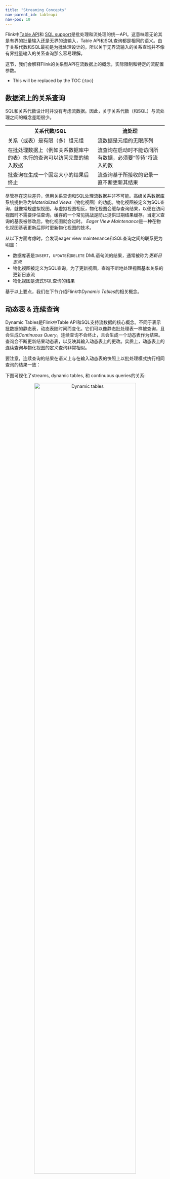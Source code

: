 ```yaml
---
title: "Streaming Concepts"
nav-parent_id: tableapi
nav-pos: 10
---
```

<!--
Licensed to the Apache Software Foundation (ASF) under one
or more contributor license agreements.  See the NOTICE file
distributed with this work for additional information
regarding copyright ownership.  The ASF licenses this file
to you under the Apache License, Version 2.0 (the
"License"); you may not use this file except in compliance
with the License.  You may obtain a copy of the License at

  http://www.apache.org/licenses/LICENSE-2.0

Unless required by applicable law or agreed to in writing,
software distributed under the License is distributed on an
"AS IS" BASIS, WITHOUT WARRANTIES OR CONDITIONS OF ANY
KIND, either express or implied.  See the License for the
specific language governing permissions and limitations
under the License.
-->

Flink中[Table API](tableApi.html)和 [SQL support](sql.html)是批处理和流处理的统一API。这意味着无论其是有界的批量输入还是无界的流输入，Table API和SQL查询都是相同的语义。由于关系代数和SQL最初是为批处理设计的，所以关于无界流输入的关系查询并不像有界批量输入的关系查询那么容易理解。

这节，我们会解释Flink的关系型API在流数据上的概念，实际限制和特定的流配置参数。

* This will be replaced by the TOC
{:toc}

数据流上的关系查询
----------------------------------

SQL和关系代数设计时并没有考虑流数据。因此，关于关系代数（和SQL）与流处理之间的概念差距很少。

<table class="table table-bordered">
	<tr>
		<th>关系代数/SQL</th>
		<th>流处理</th>
	</tr>
	<tr>
		<td>关系（或表）是有限（多）组元组</td>
		<td>流数据是元组的无限序列</td>
	</tr>
	<tr>
		<td>在批处理数据上（例如关系数据库中的表）执行的查询可以访问完整的输入数据</td>
		<td>流查询在启动时不能访问所有数据，必须要“等待”将流入的数</td>
	</tr>
	<tr>
		<td>批查询在生成一个固定大小的结果后终止</td>
		<td>流查询基于所接收的记录一直不断更新其结果</td>
	</tr>
</table>

尽管存在这些差异，但用关系查询和SQL处理流数据并非不可能。高级关系数据库系统提供称为*Materialized Views*（物化视图）的功能。物化视图被定义为SQL查询，就像常规虚拟视图。与虚拟视图相反，物化视图会缓存查询结果，以便在访问视图时不需要评估查询。缓存的一个常见挑战是防止提供过期结果缓存。当定义查询的基表被修改后，物化视图就会过时。 *Eager View Maintenance*是一种在物化视图基表更新后即时更新物化视图的技术。

从以下方面考虑时，会发现eager view maintenance和SQL查询之间的联系更为明显：

- 数据库表是`INSERT`，`UPDATE`和`DELETE` DML语句流的结果，通常被称为*更新日志流*
- 物化视图被定义为SQL查询，为了更新视图，查询不断地处理视图基本关系的更新日志流
- 物化视图是流式SQL查询的结果

基于以上要点，我们在下节介绍Flink中*Dynamic Tables*的相关概念。

动态表 &amp; 连续查询
---------------------------------------

Dynamic Tables是Flink中Table API和SQL支持流数据的核心概念。不同于表示批数据的静态表，动态表随时间而变化。它们可以像静态批处理表一样被查询，且会生成*Continuous Query*。连续查询不会终止，且会生成一个动态表作为结果。查询会不断更新结果动态表，以反映其输入动态表上的更改。实质上，动态表上的连续查询与物化视图的定义查询非常相似。

要注意，连续查询的结果在语义上与在输入动态表的快照上以批处理模式执行相同查询的结果一致：

下图可视化了streams, dynamic tables, 和 continuous queries的关系: 

<center>
<img alt="Dynamic tables" src="{{ site.baseurl }}/fig/table-streaming/stream-query-stream.png" width="80%">
</center>

1. stream转化为动态表
1. 在动态表上评估连续查询，会产生新的动态表
1. 动态表的结果转换为stream

**注意：**动态表首先是一个逻辑概念，其在查询执行期间，不需要被具体化。

接下来，我们利用有以下模式流数据的click events来解释动态表和连续查询的概念：

```
[ 
  user:  VARCHAR,   // the name of the user
  cTime: TIMESTAMP, // the time when the URL was accessed
  url:   VARCHAR    // the URL that was accessed by the user
]
```

### 在流上定义表

为了用关系查询来处理流数据，需要将其转换为`Table`。概念上来说，流数据的每个记录都会在结果表反应为一个`INSERT`修改。实质上，我们正在从一个`INSERT`-only变更日志流创建表。

下图展示如何将流的click event转换为表（右）。且随着点击流记录的输入，结果表不断增长。

<center>
<img alt="Append mode" src="{{ site.baseurl }}/fig/table-streaming/append-mode.png" width="60%">
</center>

**注意：**定义为流的表在内部是不会被物化。

### 连续查询

连续查询评估动态表，会生成新的动态表。相较于批量查询，连续查询不会终止，并会随其输入表上的更新，更新其结果表。连续查询的结果在语义上始终等与在输入表的快照上以批处理模式执行相同查询的结果一致。

下面的示例，我们会展示在点击事件流上定义的`clicks` table上的两个查询示例。

第一个查询是一个简单的`GROUP-BY COUNT`聚合查询。它将字段中的`clicks` table分组到`user`，并计算访问的URLs的数量。下图显示了当`clicks` table在有附加行更新时，查询如何被评估。

<center>
<img alt="Continuous Non-Windowed Query" src="{{ site.baseurl }}/fig/table-streaming/query-groupBy-cnt.png" width="90%">
</center>

查询开始时，`clicks` table（左）是空的。当第一行插入到`clicks` table时，查询开始计算结果表。在第一行`[Mary, . /home]`插入时，结果表生成一行`[Mary,1]`。当第二行`[Bob, . /cart]`插入时，查询更新结果表并插入`[Bob,1]`新行。第三行`[Mary, . /prod?id=1]`更新已经有的计算结果，将`[Marry,1]`更新为`[Mary,2]`。最后，第四行附加到`clicks` table时，插入`[Liz,1]`到结果表第三行。

第二个查询与第一个查询相似，但除了`user`属性，还可在计算`URLs`数量（基于时间的计算，例如基于特殊[时间属性](#time-attributes)的窗口，之后会介绍）之前，基于[小时滚动窗口](./sql.html#group-windows)对`clicks` table进行分组。下图展示了不同时间点的输入和输出，以便可视化动态表的变化性质。

<center>
<img alt="Continuous Group-Window Query" src="{{ site.baseurl }}/fig/table-streaming/query-groupBy-window-cnt.png" width="100%">
</center>

同样，左侧为输入表的`clicks`。查询每小时计算一次结果并更新结果表。该`clicks` table包含4行，时间（`cTime`）在`12:00:00`到`12:59:59`之间。查询计算出2个结果行并附加到结果表。在下一个在`13:00:00`到`13:59:59`之间的时间窗口，`clicks` table有3行，输出2行到结果表。随着时间推移，有更多行附加到`clicks`时，结果表会被更新。

#### 更新和附加查询

尽管以上两个查询示例很相似（都为计算分组计数聚合），但它们在一个重要方面有所不同：

- 第一个查询会以前发布的结果，即定义结果表的更改日志流包含`INSERT`和`UPDATE`更改。
- 第二个查询仅是附加到结果表，即结果表的更改日志流只包含`INSERT`更改。

查询是会生成append-only table还是会生成更新表，有一些要求：

- 产生更新更改的查询，通常必须有更多状态（请参阅以下部分）。
- 将append-only table转换为流与更新表的转换不同（请参阅[表格到流转换](#table-to-stream-conversion)部分）。

#### 查询限制

很多（但不是全部）语义上有效的查询可以被评估为流上的连续查询。有些查询计算起来太昂贵，要么是由于需要保持状态的大小，要么是因为计算更新太昂贵。

- **状态大小：**无界流上评估连续查询，通常会运行数周或数月。因此，连续查询处理的数据总量可能非常大。需要更新已发出结果的查询需要包含所有发出的行，才能够更新它们。例如，第一个示例查询需要存储每个用户的URL计数，从而能增加计数，并在输入表接收到新行时生成新结果。如果仅注册用户被跟踪，所需包含的计数数量可能不会太高。但是，如果未注册的用户都获得分配的唯一用户名，所需包含的计数数量将随着时间增长而增加，并最终可能导致查询失败。

{% highlight sql %}
SELECT user, COUNT(url)
FROM clicks
GROUP BY user;
{% endhighlight %}

- **计算更新：**即使只添加或更新了一个简单的输入记录，一些查询也需要重新计算和更新大部分已发出的结果行。显然，这样的查询不适合作为连续查询来执行。下面例子中提到的查询，是基于最后一次的click时间为每个用户计算`RANK`。一旦`clicks` table收到新行，用户的`lastAction`会被更新，并计算新rank。由于两行不能具有相同的等级，因此所有较低等级的行也需要被更新。

{% highlight sql %}
SELECT user, RANK() OVER (ORDER BY lastLogin) 
FROM (
  SELECT user, MAX(cTime) AS lastAction FROM clicks GROUP BY user
);
{% endhighlight %}

关于控制连续查询执行的参数，查阅[QueryConfig](#query-configuration)。一些参数可以改变包含状态的大小以获得结果正确性。

### Table to Stream Conversion

类似一个常规的数据库表，动态表通过`INSERT`，`UPDATE`和`DELETE`的变化不断被修改。它可能是一个不断更新的单行表，一个没有`UPDATE`和`DELETE`变化只有`INSERT`的表，或者其中的任何情况。

当将一个动态表转为流或者将其写入外部系统，需要对这些变化进行编码。Flink的Table API和SQL支持3种编码方式：

- **Append-only stream**：仅有INSERT变化修改的动态表，可以通过发出插入的行转为流
- **Retract stream（撤回流）**：撤回流时包含 *add messages* 和*retract messages*两种类型消息的流。动态表通过编码`INSERT`变化为添加消息，编码`DELETE`变化为撤回消息，编码`UPDATE`变化为更新先前行的撤回消息和更新行的添加消息。下图可视化展示动态图到撤回流的转变。

<center>
<img alt="Dynamic tables" src="{{ site.baseurl }}/fig/table-streaming/undo-redo-mode.png" width="85%">
</center>
<br><br>

* **Upsert stream**：Upsert stream是包含*upsert messages* and *delete message*两种类型消息的流。转换为upsert stream的动态表需要一个唯一键（可能是复合的）。具有唯一密钥的动态表通过编码`INSERT`和`UPDATE`变化为`upsert`消息及编码DELETE变化为删除消息，进行转变。为了正确应用消息，消费者流需要知道唯一密钥的属性。与撤回流主要不同点，是`UPDATE`变化利用单个消息编码，因此效率高。下图可视化展示动态表转为upsert stream的过程。

<center>
<img alt="Dynamic tables" src="{{ site.baseurl }}/fig/table-streaming/redo-mode.png" width="85%">
</center>
<br><br>

关于转化动态表为`DataStream`的API，参阅[Common Concepts](./common.html#convert-a-table-into-a-datastream)。注意当转化动态表为`DataStream`时，支持append-only和撤回流操作。关于通过`TableSink`接口发出动态表到外部系统，参阅[TableSources and TableSinks](./sourceSinks.html#define-a-tablesink)。

{% top %}

时间属性
---------------

Flink可以基于不同的时间概念处理流数据。

- *Processing time*(处理时间)：是执行相应操作的机器的系统时间（也称作“wall-clock time”）
- *Event time*(事件时间)：基于附加到每行的时间戳对流数据进行处理，时间戳是在事件发生时进行编码
- *Ingestion time*(摄取时间)：是事件进入Flink的时间，在内部处理方式同event time

更多关于Flink处理时间的问题，参阅[Event Time and Watermarks]({{ site.baseurl }}/dev/event_time.html)。

表程序要求为流处理环境已指定了相应的时间特征：

<div class="codetabs" markdown="1">
<div data-lang="java" markdown="1">
{% highlight java %}
final StreamExecutionEnvironment env = StreamExecutionEnvironment.getExecutionEnvironment();

env.setStreamTimeCharacteristic(TimeCharacteristic.ProcessingTime); // default

// alternatively:
// env.setStreamTimeCharacteristic(TimeCharacteristic.IngestionTime);
// env.setStreamTimeCharacteristic(TimeCharacteristic.EventTime);
{% endhighlight %}
</div>
<div data-lang="scala" markdown="1">
{% highlight scala %}
val env = StreamExecutionEnvironment.getExecutionEnvironment

env.setStreamTimeCharacteristic(TimeCharacteristic.ProcessingTime) // default

// alternatively:
// env.setStreamTimeCharacteristic(TimeCharacteristic.IngestionTime)
// env.setStreamTimeCharacteristic(TimeCharacteristic.EventTime)
{% endhighlight %}
</div>
</div>

类似[Table API]({{ site.baseurl }}/dev/table/tableApi.html#group-windows)和[SQL]({{ site.baseurl }}/dev/table/sql.html#group-windows)中时间窗口的这种基于时间的操作，需要相关的时间概念信息及其来源信息。因此，表会提供指示时间和访问相关时间戳的*logical time attributes*逻辑时间属性。

时间属性可以归为每个表模式的一部分。当从`DataStream`中创建表或者通过`TableSource`进行预定义时，时间属性会被定义，且一旦被定义，它可以被作为一个字段进行引用，也可以在基于时间操作中使用。

只要时间属性没有被修改且只是简单地从查询的一部分转发到另一部分，它就仍然是有效的。时间属性如同常规时间戳，可以进行计算访问。如果时间属性被用于计算，它会被物化成为常规时间戳。但常规时间戳不与Flink的时间和水印相配合，所以也不能用于基于时间的操作。

### 处理时间

处理时间允许表程序基于本地时间生成结果，是最简单的时间概念，但不提供决策，且不需要提取时间戳或生成水印。

有两种定义处理时间属性的方法。

#### 在DataStream转为Table的过程

处理时间属性是在定义模式期间用 `.proctime`属性定义的。时间属性只能通过附加的逻辑字段来扩展物理模式，因此，它只能在模式定义的最后被定义。

<div class="codetabs" markdown="1">
<div data-lang="java" markdown="1">
{% highlight java %}
DataStream<Tuple2<String, String>> stream = ...;

// declare an additional logical field as a processing time attribute
Table table = tEnv.fromDataStream(stream, "Username, Data, UserActionTime.proctime");

WindowedTable windowedTable = table.window(Tumble.over("10.minutes").on("UserActionTime").as("userActionWindow"));
{% endhighlight %}
</div>
<div data-lang="scala" markdown="1">
{% highlight scala %}
val stream: DataStream[(String, String)] = ...

// declare an additional logical field as a processing time attribute
val table = tEnv.fromDataStream(stream, 'UserActionTimestamp, 'Username, 'Data, 'UserActionTime.proctime)

val windowedTable = table.window(Tumble over 10.minutes on 'UserActionTime as 'userActionWindow)
{% endhighlight %}
</div>
</div>

#### 使用TableSource

处理时间属性由使用`DefinedProctimeAttribute`接口的`TableSource`进行定义。逻辑时间属性被附加到通过`TableSource`的返回类型定义的物理模式上。

<div class="codetabs" markdown="1">
<div data-lang="java" markdown="1">
{% highlight java %}
// define a table source with a processing attribute
public class UserActionSource implements StreamTableSource<Row>, DefinedProctimeAttribute {

	@Override
	public TypeInformation<Row> getReturnType() {
		String[] names = new String[] {"Username" , "Data"};
		TypeInformation[] types = new TypeInformation[] {Types.STRING(), Types.STRING()};
		return Types.ROW(names, types);
	}
	
	@Override
	public DataStream<Row> getDataStream(StreamExecutionEnvironment execEnv) {
		// create stream 
		DataStream<Row> stream = ...;
		return stream;
	}
	
	@Override
	public String getProctimeAttribute() {
		// field with this name will be appended as a third field 
		return "UserActionTime";
	}
}

// register table source
tEnv.registerTableSource("UserActions", new UserActionSource());

WindowedTable windowedTable = tEnv
	.scan("UserActions")
	.window(Tumble.over("10.minutes").on("UserActionTime").as("userActionWindow"));
{% endhighlight %}
</div>
<div data-lang="scala" markdown="1">
{% highlight scala %}
// define a table source with a processing attribute
class UserActionSource extends StreamTableSource[Row] with DefinedProctimeAttribute {

	override def getReturnType = {
		val names = Array[String]("Username" , "Data")
		val types = Array[TypeInformation[_]](Types.STRING, Types.STRING)
		Types.ROW(names, types)
	}
	
	override def getDataStream(execEnv: StreamExecutionEnvironment): DataStream[Row] = {
		// create stream
		val stream = ...
		stream
	}
	
	override def getProctimeAttribute = {
		// field with this name will be appended as a third field 
		"UserActionTime"
	}
}

// register table source
tEnv.registerTableSource("UserActions", new UserActionSource)

val windowedTable = tEnv
	.scan("UserActions")
	.window(Tumble over 10.minutes on 'UserActionTime as 'userActionWindow)
{% endhighlight %}
</div>
</div>

### 事件时间

事件时间允许表程序基于每条记录中包含的时间生成结果。即使在无序事件或晚期事件下，也可以获得一致结果。它也可确保在从持久存储中读取记录时，能重复使用表程序的结果。

此外，事件时间允许在批处理和流处理环境中表程序有统一的语法，即在流处理环境中的时间属性也可是批处理环境中记录的常规字段。

为了解决无序事件和在流中区分实时和晚期事件，Flink需要提取事件的时间戳并做一定处理（即为[watermarks]({{ site.baseurl }}/dev/event_time.html)）。

事件时间属性可以通过在DataStream转为表的过程或使用TableSource进行定义。

#### 在DataStream转为Table的过程

事件时间属性可在模式定义期间通过 `.rowtiem`属性定义。[时间戳和水印]({{ site.baseurl }}/dev/event_time.html)必须已经分配到已转换的`DataStream`中。

在`DataStream`转为`Table`的过程中，有两种定义表属性的方式，这取决于指定的 `.rowtime`字段名是否存在于`DataStream`模式，而时间戳字段也是如此。

- 作为新字段添加到模式
- 替换现有模式

无论哪种情况，事件时间的时间戳字段都会保存`DataStream`事件时间的时间戳的值。

<div class="codetabs" markdown="1">
<div data-lang="java" markdown="1">
{% highlight java %}

// Option 1:

// extract timestamp and assign watermarks based on knowledge of the stream
DataStream<Tuple2<String, String>> stream = inputStream.assignTimestampsAndWatermarks(...);

// declare an additional logical field as an event time attribute
Table table = tEnv.fromDataStream(stream, "Username, Data, UserActionTime.rowtime");


// Option 2:

// extract timestamp from first field, and assign watermarks based on knowledge of the stream
DataStream<Tuple3<Long, String, String>> stream = inputStream.assignTimestampsAndWatermarks(...);

// the first field has been used for timestamp extraction, and is no longer necessary
// replace first field with a logical event time attribute
Table table = tEnv.fromDataStream(stream, "UserActionTime.rowtime, Username, Data");

// Usage:

WindowedTable windowedTable = table.window(Tumble.over("10.minutes").on("UserActionTime").as("userActionWindow"));
{% endhighlight %}
</div>
<div data-lang="scala" markdown="1">
{% highlight scala %}

// Option 1:

// extract timestamp and assign watermarks based on knowledge of the stream
val stream: DataStream[(String, String)] = inputStream.assignTimestampsAndWatermarks(...)

// declare an additional logical field as an event time attribute
val table = tEnv.fromDataStream(stream, 'Username, 'Data, 'UserActionTime.rowtime)


// Option 2:

// extract timestamp from first field, and assign watermarks based on knowledge of the stream
val stream: DataStream[(Long, String, String)] = inputStream.assignTimestampsAndWatermarks(...)

// the first field has been used for timestamp extraction, and is no longer necessary
// replace first field with a logical event time attribute
val table = tEnv.fromDataStream(stream, 'UserActionTime.rowtime, 'Username, 'Data)

// Usage:

val windowedTable = table.window(Tumble over 10.minutes on 'UserActionTime as 'userActionWindow)
{% endhighlight %}
</div>
</div>

#### 使用TableSource

事件时间通过使用`DefineRowtimeAttribute`接口的`TableSource`定义。`getRowtimeAttribute()`方法返回一个携带了表的事件时间属性的已存字段的名称，且是`LONG`或`TIMESTAMP`类型。

此外，通过`getDataStream()`返回的`DataStream`必须有与定义时间属性相匹配的水印。注意`DataStream`的时间戳（被`TimestampAssigner`分配的）被忽略。只有`TableSource`属性的值是相关的。

<div class="codetabs" markdown="1">
<div data-lang="java" markdown="1">
{% highlight java %}
// define a table source with a rowtime attribute
public class UserActionSource implements StreamTableSource<Row>, DefinedRowtimeAttribute {

	@Override
	public TypeInformation<Row> getReturnType() {
		String[] names = new String[] {"Username", "Data", "UserActionTime"};
		TypeInformation[] types = 
		    new TypeInformation[] {Types.STRING(), Types.STRING(), Types.LONG()};
		return Types.ROW(names, types);
	}
	
	@Override
	public DataStream<Row> getDataStream(StreamExecutionEnvironment execEnv) {
		// create stream 
		// ...
		// assign watermarks based on the "UserActionTime" attribute
		DataStream<Row> stream = inputStream.assignTimestampsAndWatermarks(...);
		return stream;
	}
	
	@Override
	public String getRowtimeAttribute() {
		// Mark the "UserActionTime" attribute as event-time attribute.
		return "UserActionTime";
	}
}

// register the table source
tEnv.registerTableSource("UserActions", new UserActionSource());

WindowedTable windowedTable = tEnv
	.scan("UserActions")
	.window(Tumble.over("10.minutes").on("UserActionTime").as("userActionWindow"));
{% endhighlight %}
</div>
<div data-lang="scala" markdown="1">
{% highlight scala %}
// define a table source with a rowtime attribute
class UserActionSource extends StreamTableSource[Row] with DefinedRowtimeAttribute {

	override def getReturnType = {
		val names = Array[String]("Username" , "Data", "UserActionTime")
		val types = Array[TypeInformation[_]](Types.STRING, Types.STRING, Types.LONG)
		Types.ROW(names, types)
	}
	
	override def getDataStream(execEnv: StreamExecutionEnvironment): DataStream[Row] = {
		// create stream 
		// ...
		// assign watermarks based on the "UserActionTime" attribute
		val stream = inputStream.assignTimestampsAndWatermarks(...)
		stream
	}
	
	override def getRowtimeAttribute = {
		// Mark the "UserActionTime" attribute as event-time attribute.
		"UserActionTime"
	}
}

// register the table source
tEnv.registerTableSource("UserActions", new UserActionSource)

val windowedTable = tEnv
	.scan("UserActions")
	.window(Tumble over 10.minutes on 'UserActionTime as 'userActionWindow)
{% endhighlight %}
</div>
</div>

{% top %}

查询配置
-------------------

无论是有界批输入还是无界流输入，Table API和SQL查询有相同的语义。在很多情况，对流输入的连续查询可以计算出与离线计算结果相同的准确结果。但是，这在一般情况下是不可能的，因为连续查询必须要限制他们包含状态的大小，以避免用尽存储并能长时间处理流数据。因此，根据输入数据和查询本身的特征，连续查询仅能提供近似结果。

Flink的Table API和SQL 接口提供用来调整连续查询的准确性和资源消耗的参数，它们通过一个`QueryConfig`对象指定。`QueryConfig`可以从`TableEnvironment`中获取，且当`Table`被转化时，被返回，即当它 [transformed into a DataStream](common.html#convert-a-table-into-a-datastream-or-dataset)或[emitted via a TableSink](common.html#emit-a-table)。

<div class="codetabs" markdown="1">
<div data-lang="java" markdown="1">
{% highlight java %}
StreamExecutionEnvironment env = StreamExecutionEnvironment.getExecutionEnvironment();
StreamTableEnvironment tableEnv = TableEnvironment.getTableEnvironment(env);

// obtain query configuration from TableEnvironment
StreamQueryConfig qConfig = tableEnv.queryConfig();
// set query parameters
qConfig.withIdleStateRetentionTime(Time.hours(12));

// define query
Table result = ...

// create TableSink
TableSink<Row> sink = ...

// emit result Table via a TableSink
result.writeToSink(sink, qConfig);

// convert result Table into a DataStream<Row>
DataStream<Row> stream = tableEnv.toAppendStream(result, Row.class, qConfig);

{% endhighlight %}
</div>
<div data-lang="scala" markdown="1">
{% highlight scala %}
val env = StreamExecutionEnvironment.getExecutionEnvironment
val tableEnv = TableEnvironment.getTableEnvironment(env)

// obtain query configuration from TableEnvironment
val qConfig: StreamQueryConfig = tableEnv.queryConfig
// set query parameters
qConfig.withIdleStateRetentionTime(Time.hours(12))

// define query
val result: Table = ???

// create TableSink
val sink: TableSink[Row] = ???

// emit result Table via a TableSink
result.writeToSink(sink, qConfig)

// convert result Table into a DataStream[Row]
val stream: DataStream[Row] = result.toAppendStream[Row](qConfig)

{% endhighlight %}
</div>
</div>

下面，我们会介绍`QueryConfig`的参数，及说明它们是如何影响查询的准确性和资源损耗

### 空闲状态保留时间

很多查询通过一个或多个关键属性进行聚合或连接记录。当在流上执行查询时，连续查询需要手机记录或保存每个key的部分结果。如果输入流的关键域在演变，即活动键的值在随时间变化，则连续查询累积越来越多的状态，且越来越多的不同的键被观察到。然而，一段时间后，键会转为非活动状态，且它们的相应状态会变得陈旧无用。

例如，下面的查询计算出每个会话的点击次数：

```
SELECT sessionId, COUNT(*) FROM clicks GROUP BY sessionId;
```

其中，`sessionID`属性是分组键，且连续查询包含所有它所观察的`sessionID`的计数。`sessionID`属性随时间变化，且直到`session`结束，`sessionID`值失效，即在有限时间内，其属性变化。然而，连续查询无法直到`sessionID`属性并预计每个`sessionID`值在任意时间都可发生。它保存每个观测的`sessionID`值。因此，随着越来越多的`sessionID`值被观察，查询的状态大小不断增长。

*Idle State Retention Time*（空闲状态保留时间）参数定义了在键被移除之前未被更新时，键的状态被保留的时长。在先前的查询示例中，一旦`sessionID`在配置时间段内未被更新，它的计数会被移除。

在移除键的状态后，连续查询就完全忘记处理过该键。如果处理包含已移除键的记录，该记录会被认为是相应键的第一条记录。这就意味着`sessionID`的计数会从`0`开始。

有两个配置空闲状态保留时间的参数：

- minimum idle state retention（最小空闲状态保留时间）：非活动键的状态移除前保留的最短时长
- maximum idle state retention（最大空闲状态保留时间）：非活动键的状态移除前保留的最长时长

参数指定如下：

<div class="codetabs" markdown="1">
<div data-lang="java" markdown="1">
{% highlight java %}

StreamQueryConfig qConfig = ...

// set idle state retention time: min = 12 hour, max = 16 hours
qConfig.withIdleStateRetentionTime(Time.hours(12), Time.hours(16));
// set idle state retention time. min = max = 12 hours
qConfig.withIdleStateRetentionTime(Time.hours(12);

{% endhighlight %}
</div>
<div data-lang="scala" markdown="1">
{% highlight scala %}

val qConfig: StreamQueryConfig = ???

// set idle state retention time: min = 12 hour, max = 16 hours
qConfig.withIdleStateRetentionTime(Time.hours(12), Time.hours(16))
// set idle state retention time. min = max = 12 hours
qConfig.withIdleStateRetentionTime(Time.hours(12)

{% endhighlight %}
</div>
</div>

配置不同的最小和最大空闲状态保留时间效率更高，因为它减少了从内部簿记，查询何时删除状态。

{% top %}


